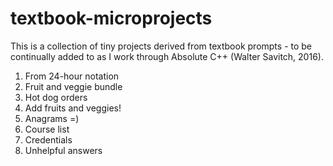 # textbook-microprojects
This is a collection of tiny projects derived from textbook prompts - to be continually added to as I work through Absolute C++ (Walter Savitch, 2016). 

1. From 24-hour notation
2. Fruit and veggie bundle
3. Hot dog orders
4. Add fruits and veggies!
6. Anagrams =)
7. Course list
8. Credentials
9. Unhelpful answers
